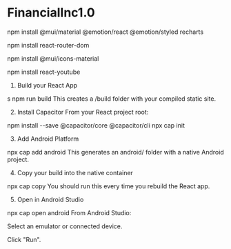 # FinancialInc1.0
npm install @mui/material @emotion/react @emotion/styled recharts

npm install react-router-dom

npm install @mui/icons-material

npm install react-youtube



1. Build your React App

s
npm run build
This creates a /build folder with your compiled static site.

2. Install Capacitor
From your React project root:


npm install --save @capacitor/core @capacitor/cli
npx cap init


3. Add Android Platform

npx cap add android
This generates an android/ folder with a native Android project.

4. Copy your build into the native container

npx cap copy
You should run this every time you rebuild the React app.

5. Open in Android Studio

npx cap open android
From Android Studio:

Select an emulator or connected device.

Click "Run".